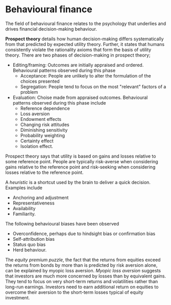
# Behavioural finance

The field of behavioural finance relates to the psychology that underlies and
drives financial decision-making behaviour.

**Prospect theory** details how human decision-making differs systematically
from that predicted by expected utility theory.
Further, it states that humans consistently violate the rationality axioms
that form the basis of utility theory.
There are two phases of decision-making in prospect theory;

- Editing/framing: Outcomes are initially appraised and ordered. Behavioural
patterns observed during this phase
    - Acceptance: People are unlikely to alter the formulation of the choices
    presented
    - Segregation: People tend to focus on the most "relevant" factors of a
    problem
- Evaluation: Choise made from appraised outcomes. Behavioural patterns
observed during this phase include
    - Reference dependence
    - Loss aversion
    - Endowment effects
    - Changing risk attitudes
    - Diminishing sensitivity
    - Probability weighting
    - Certainty effect
    - Isolation effect.

Prospect theory says that utility is based on gains and losses relative to some
reference point.
People are typically risk-averse when considering gains relative to the
reference point and risk-seeking when considering losses relative to the
reference point.

A _heuristic_ is a shortcut used by the brain to deliver a quick decision.
Examples include

- Anchoring and adjustment
- Representativeness
- Availability
- Familiarity.

The following behavioural biases have been observed

- Overconfidence, perhaps due to hindsight bias or confirmation bias
- Self-attribution bias
- Status quo bias
- Herd behaviour.

The _equity premium puzzle_, the fact that the returns from equities exceed the
returns from bonds by more than is predicted by risk aversion alone, can be
explained by myopic loss aversion.
_Myopic loss aversion_ suggests that investors are much more concerned by losses
than by equivalent gains.
They tend to focus on very short-term returns and volatilities rather than
long-run earnings.
Investors need to earn additional return on equities to overcome their aversion
to the short-term losses typical of equity investment.
